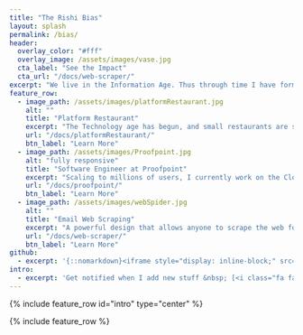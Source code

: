 ```yaml
---
title: "The Rishi Bias"
layout: splash
permalink: /bias/
header:
  overlay_color: "#fff"
  overlay_image: /assets/images/vase.jpg
  cta_label: "See the Impact"
  cta_url: "/docs/web-scraper/"
excerpt: "We live in the Information Age. Thus through time I have formed the bias that there isn't any form of knowledge that I can't find on the web. This realization has become the seed to my life's work. This website is the tree that showcases my work, art, and ideas."
feature_row:
  - image_path: /assets/images/platformRestaurant.jpg
    alt: ""
    title: "Platform Restaurant"
    excerpt: "The Technology age has begun, and small restaurants are struggling to stay competitive, with their multi-billion dollar competitors. Platform Restaurant is the Solution from Heaven."
    url: "/docs/platformRestaurant/"
    btn_label: "Learn More"
  - image_path: /assets/images/Proofpoint.jpg
    alt: "fully responsive"
    title: "Software Engineer at Proofpoint"
    excerpt: "Scaling to millions of users, I currently work on the Cloud Quarantine Service at Proofpoint"
    url: "/docs/proofpoint/"
    btn_label: "Learn More"
  - image_path: /assets/images/webSpider.jpg
    alt: ""
    title: "Email Web Scraping"
    excerpt: "A powerful design that allows anyone to scrape the web for thousands of emails concurrently and in a scalable fashion. The possibilities are limitless!"
    url: "/docs/web-scraper/"
    btn_label: "Learn More"
github:
  - excerpt: '{::nomarkdown}<iframe style="display: inline-block;" src="https://ghbtns.com/github-btn.html?user=mmistakes&repo=minimal-mistakes&type=star&count=true&size=large" frameborder="0" scrolling="0" width="160px" height="30px"></iframe> <iframe style="display: inline-block;" src="https://ghbtns.com/github-btn.html?user=mmistakes&repo=minimal-mistakes&type=fork&count=true&size=large" frameborder="0" scrolling="0" width="158px" height="30px"></iframe>{:/nomarkdown}'
intro:
  - excerpt: 'Get notified when I add new stuff &nbsp; [<i class="fa fa-github"></i> Rishi](https://github.com/Rishi333){: .btn .btn--github}'
---
```


{% include feature_row id="intro" type="center" %}

{% include feature_row %}

